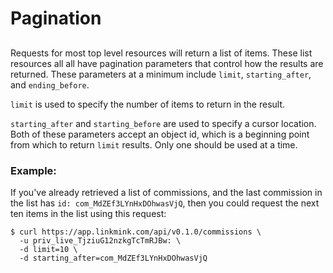 # Pagination

## 

Requests for most top level resources will return a list of items. These list resources all all have pagination parameters that control how the results are returned. These parameters at a minimum include `limit`, `starting_after`, and `ending_before`.

`limit` is used to specify the number of items to return in the result.

`starting_after` and `starting_before` are used to specify a cursor location. Both of these parameters accept an object id, which is a beginning point from which to return `limit` results. Only one should be used at a time.

### Example:

If you've already retrieved  a list of commissions, and the last commission in the list has `id: com_MdZEf3LYnHxDOhwasVjQ`, then you could request the next ten items in the list using this request: 

```text
$ curl https://app.linkmink.com/api/v0.1.0/commissions \
  -u priv_live_TjziuG12nzkgTcTmRJBw: \
  -d limit=10 \
  -d starting_after=com_MdZEf3LYnHxDOhwasVjQ
```



